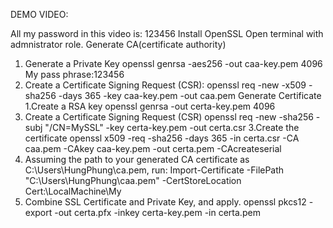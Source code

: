 DEMO VIDEO: 

All my password in this video is: 123456
Install OpenSSL
Open terminal with admnistrator role.
Generate CA(certificate authority)
1. Generate a Private Key
openssl genrsa -aes256 -out caa-key.pem 4096
My pass phrase:123456
2. Create a Certificate Signing Request (CSR):
openssl req -new -x509 -sha256 -days 365 -key caa-key.pem -out caa.pem
Generate Certificate
1.Create a RSA key
openssl genrsa -out certa-key.pem 4096
2. Create a Certificate Signing Request (CSR)
openssl req -new -sha256 -subj "/CN=MySSL" -key certa-key.pem -out certa.csr
3.Create the certificate
openssl x509 -req -sha256 -days 365 -in certa.csr -CA caa.pem -CAkey caa-key.pem -out certa.pem -CAcreateserial
4. Assuming the path to your generated CA certificate as C:\Users\HungPhung\ca.pem, run:
Import-Certificate -FilePath "C:\Users\HungPhung\caa.pem" -CertStoreLocation Cert:\LocalMachine\My
5. Combine SSL Certificate and Private Key, and apply.
openssl pkcs12 -export -out certa.pfx -inkey certa-key.pem -in certa.pem

